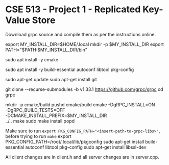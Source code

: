 # CSE 513 - Project 1 - Replicated Key-Value Store

Download grpc source and compile them as per the instructions online.

export MY_INSTALL_DIR=$HOME/.local
mkdir -p $MY_INSTALL_DIR
export PATH="$PATH:$MY_INSTALL_DIR/bin"

sudo apt install -y cmake

sudo apt install -y build-essential autoconf libtool pkg-config

sudo apt-get update
sudo apt-get install git

git clone --recurse-submodules -b v1.33.1 https://github.com/grpc/grpc
cd grpc

mkdir -p cmake/build
pushd cmake/build
cmake -DgRPC_INSTALL=ON \
      -DgRPC_BUILD_TESTS=OFF \
      -DCMAKE_INSTALL_PREFIX=$MY_INSTALL_DIR \
      ../..
make 
sudo make install
popd

Make sure to run `export PKG_CONFIG_PATH="<insert-path-to-grpc-libs>"`, before trying to run `make`
export PKG_CONFIG_PATH=/root/.local/lib/pkgconfig
sudo apt-get install build-essential autoconf libtool pkg-config
sudo apt-get install libssl-dev

All client changes are in client.h and all server changes are in server.cpp.
